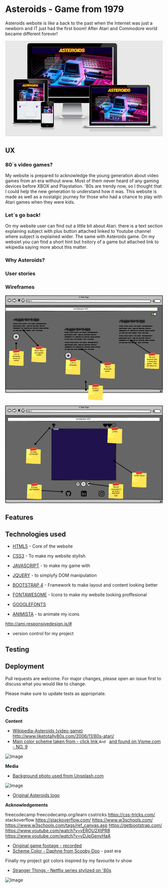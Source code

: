 # Asteroids - Game from 1979

Asteroids website is like a back to the past when the Internet was just a newborn and IT just had the first boom! After Atari and Commodore world became different forever! 

<p><img alt="Image" title="icon" src="wireframes/mockup.png" /></p>


## UX

### 80`s video games?
My website is prepared to acknowledge the young generation about video games from an era without www.
Most of them never heard of any gaming devices before XBOX and Playstation. '80s are trendy now, so I thought that I could help the new generation to understand how it was.
This website is made as well as a nostalgic journey for those who had a chance to play with Atari games when they were kids.

### Let`s go back!

On my website user can find out a little bit about Atari. there is a text section explaining subject with plus button attached linked to Youtube channel where subject is explained wider.
The same with Asteroids game. On my websiet you can find a short hint but hsitory of a game but attached link to wkipedia saying more about this matter.

### Why Asteroids?

### User stories

### Wireframes


<p><img alt="Image" title="icon" src="wireframes/PAGE 1.png" /></p>

<p><img alt="Image" title="icon" src="wireframes/PAGE 2.png" /></p>

## Features

## Technologies used

* [HTML5](https://developer.mozilla.org/en-US/docs/Web/Guide/HTML/HTML5) - Core of the website

* [CSS3](https://developer.mozilla.org/en-US/docs/Web/CSS) - To make my website stylish

* [JAVASCRIPT](https://developer.mozilla.org/en-US/docs/Web/JavaScript/Reference) - to make my game with

* [JQUERY](https://jquery.com/) - to simplyfy DOM manipulation

* [BOOTSTRAP 4](https://getbootstrap.com/docs/4.1/getting-started/introduction/) - Framework to make layout and content looking better

* [FONTAWESOME](https://fontawesome.com/) - Icons to make my website looking proffesional

* [GOOGLEFONTS]( )

* [ANIMISTA](http://animista.net/)  - to animate my icons

http://ami.responsivedesign.is/#


- version control for my project

## Testing



## Deployment
Pull requests are welcome. For major changes, please open an issue first to discuss what you would like to change.

Please make sure to update tests as appropriate.


## Credits

**Content**

* [Wikipedia-Asteroids (video game)](https://bit.ly/2PMwBer)
http://www.liketotally80s.com/2006/11/80s-atari/
* [Main color scheme taken from - click link ](https://www.awwwards.com/sites/arkade-london-audio-reactive-art)
  `And ` [and found on Visme.com - NO. 9](https://visme.co/blog/website-color-schemes/)

![Image](https://bit.ly/2WCU8j9)

**Media**
* [Background photo used from Unsplash.com](https://bit.ly/34i6Iaa)

![Image](https://bit.ly/2pogWqS)
* [Original Asteroids logo](https://upload.wikimedia.org/wikipedia/commons/3/36/Asteroids_arcade_logo.png)


**Acknowledgements**

freecodecamp freecodecamp.org/learn
csstricks https://css-tricks.com/
stackoverflow https://stackoverflow.com/
https://www.w3schools.com/ 
https://www.w3schools.com/tags/ref_canvas.asp
https://getbootstrap.com/   
https://www.youtube.com/watch?v=vEROU2XtPR8
https://www.youtube.com/watch?v=vDJpGenyHaA

* [Original game footage - recorded](https://www.youtube.com/watch?v=9Ydu8UhIjeU)
* [Scheme Color - Daphne from Scooby Doo](https://bit.ly/36k9PQF) - past era

Finally my project got colors inspired by my favourite tv show 

* [Stranger Things - Netflix series stylized on '80s](https://www.youtube.com/watch?v=YEG3bmU_WaI)

![Image](https://i.ytimg.com/vi/YEG3bmU_WaI/maxresdefault.jpg)
